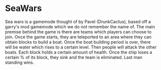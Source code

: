 # SeaWars
Sea wars is a gamemode thought of by Pavel (DrunkCactus), based off a garry's mod gamemode which we do not remember the name of. The main premise behind the game is there are teams which players can choose to join. Once the game starts, they are teleported to an area where they can obtain blocks to build a boat. Once the boat building period is over, there will be water which rises to a certain level. Then people will attack the other boats. Each block holds a certain amount of health. Once the ship loses a certain % of its block, they sink and the team is eliminated. Last man standing wins.
